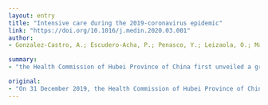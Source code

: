 ```yaml
---
layout: entry
title: "Intensive care during the 2019-coronavirus epidemic"
link: "https://doi.org/10.1016/j.medin.2020.03.001"
author:
- Gonzalez-Castro, A.; Escudero-Acha, P.; Penasco, Y.; Leizaola, O.; Martinez de Pinillos Sanchez, V.; Garcia de Lorenzo, A.

summary:
- "the Health Commission of Hubei Province of China first unveiled a group of unexplained cases of pneumonia. SARS-CoV-2 has presented rapid person-to-person transmission and is currently a global pandemic. In the largest number of cases described to date of hospitalized patients with the disease, 26% required care in an intensive care unit (ICU) The outbreak is causing an unprecedented mobilization of the scientific community."

original:
- "On 31 December 2019, the Health Commission of Hubei Province of China first unveiled a group of unexplained cases of pneumonia, which WHO subsequently defined as the new coronavirus of 2019 (SARS-CoV-2). SARS-CoV-2 has presented rapid person-to-person transmission and is currently a global pandemic. In the largest number of cases described to date of hospitalized patients with SARS-CoV-2 disease (2019-nCoViD), 26% required care in an intensive care unit (ICU). This pandemic is causing an unprecedented mobilization of the scientific community, which has been associated with an exponentially growing number of publications in relation to it. This narrative literature review aims to gather the main contributions in the area of intensive care to date in relation to the epidemiology, clinic, diagnosis and management of 2019-nCoViD."
---
```


